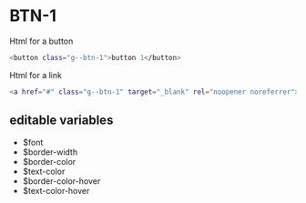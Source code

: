 # BTN-1

Html for a button

```sh
<button class="g--btn-1">button 1</button>
```

Html for a link

```sh
<a href="#" class="g--btn-1" target="_blank" rel="noopener noreferrer">button 1</a>
```

## editable variables
- $font
- $border-width
- $border-color
- $text-color
- $border-color-hover
- $text-color-hover